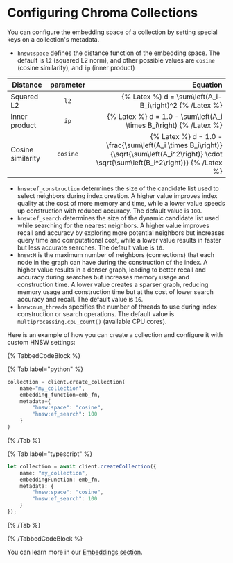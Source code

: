 # Configuring Chroma Collections

You can configure the embedding space of a collection by setting special keys on a collection's metadata.

* `hnsw:space` defines the distance function of the embedding space. The default is `l2` (squared L2 norm), and other possible values are `cosine` (cosine similarity), and `ip` (inner product)

| Distance          | parameter |                                                                                                                                                   Equation |
| ----------------- | :-------: |-----------------------------------------------------------------------------------------------------------------------------------------------------------:|
| Squared L2        |   `l2`    |                                                                                                {% Latex %} d =  \\sum\\left(A_i-B_i\\right)^2 {% /Latex %} |
| Inner product     |   `ip`    |                                                                                     {% Latex %} d = 1.0 - \\sum\\left(A_i \\times B_i\\right) {% /Latex %} |
| Cosine similarity | `cosine`  | {% Latex %} d = 1.0 - \\frac{\\sum\\left(A_i \\times B_i\\right)}{\\sqrt{\\sum\\left(A_i^2\\right)} \\cdot \\sqrt{\\sum\\left(B_i^2\\right)}} {% /Latex %} |

* `hnsw:ef_construction` determines the size of the candidate list used to select neighbors during index creation. A higher value improves index quality at the cost of more memory and time, while a lower value speeds up construction with reduced accuracy. The default value is `100`.
* `hnsw:ef_search` determines the size of the dynamic candidate list used while searching for the nearest neighbors. A higher value improves recall and accuracy by exploring more potential neighbors but increases query time and computational cost, while a lower value results in faster but less accurate searches. The default value is `10`.
* `hnsw:M` is the maximum number of neighbors (connections) that each node in the graph can have during the construction of the index. A higher value results in a denser graph, leading to better recall and accuracy during searches but increases memory usage and construction time. A lower value creates a sparser graph, reducing memory usage and construction time but at the cost of lower search accuracy and recall. The default value is `16`.
* `hnsw:num_threads` specifies the number of threads to use during index construction or search operations. The default value is `multiprocessing.cpu_count()` (available CPU cores).

Here is an example of how you can create a collection and configure it with custom HNSW settings:

{% TabbedCodeBlock %}

{% Tab label="python" %}
```python
collection = client.create_collection(
    name="my_collection", 
    embedding_function=emb_fn,
    metadata={
        "hnsw:space": "cosine",
        "hnsw:ef_search": 100
    }
)
```
{% /Tab %}

{% Tab label="typescript" %}
```typescript
let collection = await client.createCollection({
    name: "my_collection",
    embeddingFunction: emb_fn,
    metadata: {
        "hnsw:space": "cosine",
        "hnsw:ef_search": 100
    }
});
```
{% /Tab %}

{% /TabbedCodeBlock %}

You can learn more in our [Embeddings section](../embeddings/embedding-functions).